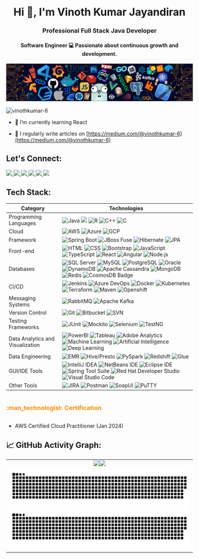 <h1 align="center">Hi 👋, I'm Vinoth Kumar Jayandiran</h1>
<h3 align="center">Professional Full Stack Java Developer</h3>
<h4 align="center">Software Engineer 💻 Passionate about continuous growth and development.</h4>

[![](./src/header_.png)](#)

<p align="left"> <img src="https://komarev.com/ghpvc/?username=vinothkumar-6&label=Profile%20views&color=blue&style=for-the-badge" alt="vinothkumar-6" /> </p>

- 🌱 I’m currently learning React

- 📝 I regularly write articles on [https://medium.com/@vinothkumar-6](https://medium.com/@vinothkumar-6)




<div>
<h2 align="left"> Let's Connect: </h2>
</div>

<div align="Left"> 
  <a href="mailto:vinothkumar.j@outlook.com">
    <img src="https://img.shields.io/badge/Email-333333?style=for-the-badge&logo=microsoft-outlook&logoColor=0078D4" />
  </a>
  <a href="https://www.linkedin.com/in/vinothkumarjayandiran" target="_blank">
    <img src="https://img.shields.io/badge/LinkedIn-0077B5?style=for-the-badge&logo=linkedin&logoColor=white" target="_blank" />
  </a>
  <a href="https://github.com/vinothkumar-6" target="_blank">
     <img src="https://img.shields.io/badge/GitHub-333333?style=for-the-badge&logo=github&logoColor=white" target="_blank" /> <!-- sqlite, safari, google-chrome are other good icon options -->
  </a>
<a href="https://medium.com/@vinothkumar-6" target="_blank">
    <img src="https://img.shields.io/badge/Medium-12100E?style=for-the-badge&logo=medium&logoColor=white" />
</a>
  <a href="https://twitter.com/vinu_06_" target="_blank">
     <img src="https://img.shields.io/badge/Twitter-1DA1F2?style=for-the-badge&logo=twitter&logoColor=white" target="_blank" /> <!-- sqlite, safari, google-chrome are other good icon options -->
  </a>
  <a href="https://www.instagram.com/vinu_o_o/" target="_blank">
     <img src="https://img.shields.io/badge/Instagram-E4405F?style=for-the-badge&logo=instagram&logoColor=white" target="_blank" /> 
  </a>
</div>

## Tech Stack:
Category                 | Technologies  
-------------------------|------
Programming Languages           | ![Java](https://img.shields.io/badge/Java-ED8B00?style=flat&logo=java&logoColor=white)  ![](https://img.shields.io/badge/Python-3776AB?style=flat&logo=python&logoColor=white) ![R](https://img.shields.io/badge/R-276DC3?style=flat&logo=R&logoColor=white) ![C++](https://img.shields.io/badge/C++-00599C?style=flat&logo=c%2B%2B&logoColor=white) ![C](https://img.shields.io/badge/C-00599C?style=flat&logo=C&logoColor=white)
Cloud         | ![AWS](https://img.shields.io/badge/AWS-232F3E?style=flat&logo=amazon-aws&logoColor=white) ![Azure](https://img.shields.io/badge/Azure-0089D6?style=flat&logo=microsoft-azure&logoColor=white) ![GCP](https://img.shields.io/badge/GCP-4285F4?style=flat&logo=google-cloud&logoColor=white) 
Framework         | ![Spring Boot](https://img.shields.io/badge/Spring%20Boot-6DB33F?style=flat&logo=spring-boot&logoColor=white) ![JBoss Fuse](https://img.shields.io/badge/JBoss%20Fuse-007ACC?style=flat&logo=red-hat&logoColor=white) ![Hibernate](https://img.shields.io/badge/Hibernate-59666C?style=flat&logo=hibernate&logoColor=white) ![JPA](https://img.shields.io/badge/JPA-1B6AC6?style=flat&logo=java&logoColor=white)
Front-end        | ![HTML](https://img.shields.io/badge/HTML-E34F26?style=flat&logo=html5&logoColor=white) ![CSS](https://img.shields.io/badge/CSS-1572B6?style=flat&logo=css3&logoColor=white) ![Bootstrap](https://img.shields.io/badge/Bootstrap-563D7C?style=flat&logo=bootstrap&logoColor=white) ![JavaScript](https://img.shields.io/badge/JavaScript-F7DF1E?style=flat&logo=javascript&logoColor=black) ![TypeScript](https://img.shields.io/badge/TypeScript-007ACC?style=flat&logo=typescript&logoColor=white) ![React](https://img.shields.io/badge/React-61DAFB?style=flat&logo=react&logoColor=white) ![Angular](https://img.shields.io/badge/Angular-DD0031?style=flat&logo=angular&logoColor=white) ![Node.js](https://img.shields.io/badge/Node.js-43853D?style=flat&logo=node.js&logoColor=white)
Databases | ![SQL Server](https://img.shields.io/badge/SQL%20Server-CC2927?style=flat&logo=microsoftsqlserver&logoColor=white) ![MySQL](https://img.shields.io/badge/MySQL-4479A1?style=flat&logo=mysql&logoColor=white) ![PostgreSQL](https://img.shields.io/badge/PostgreSQL-336791?style=flat&logo=postgresql&logoColor=white) ![Oracle](https://img.shields.io/badge/Oracle-F80000?style=flat&logo=oracle&logoColor=white) ![DynamoDB](https://img.shields.io/badge/DynamoDB-4053D6?style=flat&logo=amazonaws&logoColor=white) ![Apache Cassandra](https://img.shields.io/badge/Apache%20Cassandra-1287B1?style=flat&logo=apachecassandra&logoColor=white) ![MongoDB](https://img.shields.io/badge/MongoDB-47A248?style=flat&logo=mongodb&logoColor=white) ![Redis](https://img.shields.io/badge/Redis-DC382D?style=flat&logo=redis&logoColor=white) ![CosmosDB Badge](https://img.shields.io/badge/-CosmosDB-0078D4?style=flat&logo=microsoftazure&logoColor=white)
CI/CD                 | ![Jenkins](https://img.shields.io/badge/Jenkins-D24939?style=flat&logo=jenkins&logoColor=white) ![Azure DevOps](https://img.shields.io/badge/Azure%20DevOps-0078D7?style=flat&logo=azuredevops&logoColor=white) ![Docker](https://img.shields.io/badge/Docker-2496ED?style=flat&logo=docker&logoColor=white) ![Kubernetes](https://img.shields.io/badge/Kubernetes-326CE5?style=flat&logo=kubernetes&logoColor=white) ![Terraform](https://img.shields.io/badge/Terraform-623CE4?style=flat&logo=terraform&logoColor=white) ![Maven](https://img.shields.io/badge/Maven-C71A36?style=flat&logo=apachemaven&logoColor=white) ![Openshift](https://img.shields.io/badge/OpenShift-EE0000?style=flat&logo=openshift&logoColor=white)
Messaging Systems | ![RabbitMQ](https://img.shields.io/badge/RabbitMQ-FF6600?style=flat&logo=rabbitmq&logoColor=white) ![Apache Kafka](https://img.shields.io/badge/Apache%20Kafka-231F20?style=flat&logo=apachekafka&logoColor=white)
Version Control      | ![Git](https://img.shields.io/badge/Git-F05032?style=flat&logo=git&logoColor=white) ![Bitbucket](https://img.shields.io/badge/Bitbucket-0052CC?style=flat&logo=bitbucket&logoColor=white) ![SVN](https://img.shields.io/badge/SVN-809CC9?style=flat&logo=subversion&logoColor=white)
Testing Frameworks                 | ![JUnit](https://img.shields.io/badge/JUnit-25A162?style=flat&logo=junit5&logoColor=white) ![Mockito](https://img.shields.io/badge/Mockito-DA383C?style=flat&logo=mockito&logoColor=white) ![Selenium](https://img.shields.io/badge/Selenium-43B02A?style=flat&logo=selenium&logoColor=white) ![TestNG](https://img.shields.io/badge/TestNG-EFD94C?style=flat&logo=testng&logoColor=white)
Data Analytics and Visualization                 | ![PowerBI](https://img.shields.io/badge/PowerBI-F2C811?style=flat&logo=powerbi&logoColor=white) ![Tableau](https://img.shields.io/badge/Tableau-E97627?style=flat&logo=tableau&logoColor=white) ![Adobe Analytics](https://img.shields.io/badge/Adobe%20Analytics-FF0000?style=flat&logo=adobe&logoColor=white) ![Machine Learning](https://img.shields.io/badge/Machine%20Learning-FF6F00?style=flat&logo=python&logoColor=white) ![Artificial Intelligence](https://img.shields.io/badge/Artificial%20Intelligence-4285F4?style=flat&logo=googleai&logoColor=white) ![Deep Learning](https://img.shields.io/badge/Deep%20Learning-FF6F00?style=flat&logo=deeplearningai&logoColor=white)
Data Engineering         | ![EMR](https://img.shields.io/badge/EMR-232F3E?style=flat&logo=amazonaws&logoColor=white) ![Hive/Presto](https://img.shields.io/badge/Hive%2FPresto-FDEE21?style=flat&logo=apache&logoColor=white) ![PySpark](https://img.shields.io/badge/PySpark-FFE873?style=flat&logo=apache&logoColor=white) ![Redshift](https://img.shields.io/badge/Redshift-FF6600?style=flat&logo=amazon&logoColor=white) ![Glue](https://img.shields.io/badge/Glue-800080?style=flat&logo=amazonaws&logoColor=white)
GUI/IDE Tools                | ![IntelliJ IDEA](https://img.shields.io/badge/IntelliJ_IDEA-000000?style=flat&logo=intellij-idea&logoColor=white) ![NetBeans IDE](https://img.shields.io/badge/NetBeans-1B6AC6?style=flat&logo=apache-netbeans-ide&logoColor=white) ![Eclipse IDE](https://img.shields.io/badge/Eclipse_IDE-2C2255?style=flat&logo=eclipse-ide&logoColor=white) ![Spring Tool Suite](https://img.shields.io/badge/Spring_Tool_Suite-6DB33F?style=flat&logo=spring&logoColor=white) ![Red Hat Developer Studio](https://img.shields.io/badge/Red_Hat_Developer_Studio-CC0000?style=flat&logo=red-hat&logoColor=white) ![Visual Studio Code](https://img.shields.io/badge/Visual_Studio_Code-007ACC?style=flat&logo=visual-studio-code&logoColor=white)
Other Tools                | ![JIRA](https://img.shields.io/badge/JIRA-0052CC?style=flat&logo=jira-software&logoColor=white) ![Postman](https://img.shields.io/badge/Postman-FF6C37?style=flat&logo=postman&logoColor=white) ![SoapUI](https://img.shields.io/badge/SoapUI-6CAC4D?style=flat&logo=soapui&logoColor=white) ![PuTTY](https://img.shields.io/badge/PuTTY-00ADEF?style=flat&logo=putty&logoColor=white)




<h3 align="left" style="display: inline-block; color: #FF8C00;">:man_technologist: Certification</h3>

- AWS Certified Cloud Practitioner (Jan 2024)

## 📈 GitHub Activity Graph:
<table>
    <tr>
        <td align="center"><a href="https://github.com/vinothkumar-6#gh-light-mode-only"><img src="https://github-readme-streak-stats.herokuapp.com/?user=vinothkumar-6&theme=default"/></a><a href="https://github.com/vinothkumar-6#gh-dark-mode-only"><img src="https://github-readme-streak-stats.herokuapp.com/?user=vinothkumar-6&theme=tokyonight"/></a></td>
    </tr>
    <tr>
        <td colspan="2" align="center"><a href="https://github.com/vinothkumar-6#gh-light-mode-only"><img src="https://raw.githubusercontent.com/vinothkumar-6/vinothkumar-6/output/github-contribution-grid-snake-default.svg#gh-light-mode-only" alt="My GitHub Stats"/></a><a href="https://github.com/vinothkumar-6#gh-dark-mode-only"><img src="https://raw.githubusercontent.com/vinothkumar-6/vinothkumar-6/output/github-contribution-grid-snake-dark.svg#gh-dark-mode-only" alt="My GitHub Stats"/></a></td>
    </tr>
</table>
